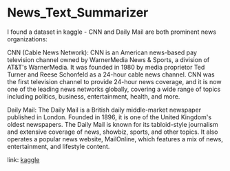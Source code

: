 # News_Text_Summarizer
I found a dataset in kaggle - CNN and Daily Mail are both prominent news organizations:

CNN (Cable News Network): CNN is an American news-based pay television channel owned by WarnerMedia News & Sports, a division of AT&T's WarnerMedia. It was founded in 1980 by media proprietor Ted Turner and Reese Schonfeld as a 24-hour cable news channel. CNN was the first television channel to provide 24-hour news coverage, and it is now one of the leading news networks globally, covering a wide range of topics including politics, business, entertainment, health, and more.

Daily Mail: The Daily Mail is a British daily middle-market newspaper published in London. Founded in 1896, it is one of the United Kingdom's oldest newspapers. The Daily Mail is known for its tabloid-style journalism and extensive coverage of news, showbiz, sports, and other topics. It also operates a popular news website, MailOnline, which features a mix of news, entertainment, and lifestyle content.

link: [kaggle](https://www.kaggle.com/datasets/gowrishankarp/newspaper-text-summarization-cnn-dailymail/code)
